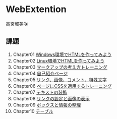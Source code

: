 # WebExtention
高宮城美咲

## 課題
1. Chapter01 [Windows環境でHTMLを作ってみよう](chapter01/ch01-firsthtml-win.html)
1. Chapter02 [Linux環境でHTMLを作ってみよう](chapter02/ch02-firsthtml-linux.html)
1. Chapter03 [マークアップの考え方トレーニング](chapter03/ch03-markuptag1.html)
1. Chapter04 [自己紹介ページ](chapter04/ch04-markuptag1.html)
1. Chapter05 [リンク、画像、コメント、特殊文字](chapter05/ch05-markuptag2.html)
1. Chapter06 [ページにCSSを適用するトレーニング](chapter06/index.html)
1. Chapter07 [テキストの装飾](chapter07/ch07-fontsytle.html)
1. Chapter08 [リンクの設定と画像の表示](chapter08/ch08-linkimg.html)
1. Chapter09 [ボックスと情報の整理](chapter09/ch09-boxcss.html)
1. Chapter10 [テーブル](chapter10/ch10-table.html)

